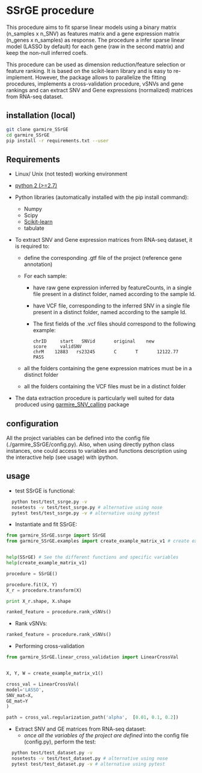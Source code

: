# SSrGE procedure

This procedure aims to fit sparse linear models using a binary matrix (n_samples x n_SNV) as features matrix and a gene expression matrix (n_genes x n_samples) as response. The procedure a infer sparse linear model (LASSO by default) for each gene (raw in the second matrix) and keep the non-null inferred coefs.

This procedure can be used as dimension reduction/feature selection or feature ranking. It is based on the scikit-learn library and is easy to re-implement. However, the package allows to parallelize the fitting procedures, implements a cross-validation procedure, vSNVs and gene rankings and can extract SNV and Gene expressions (normalized) matrices from RNA-seq dataset.


## installation (local)

```bash
git clone garmire_SSrGE
cd garmire_SSrGE
pip install -r requirements.txt --user
```

## Requirements
* Linux/ Unix (not tested) working environment
* [python 2 (>=2.7)](https://www.python.org/download/releases/2.7.2/)
* Python libraries (automatically installed with the pip install command):
  * Numpy
  * Scipy
  * [Scikit-learn](http://scikit-learn.org/)
  * tabulate

* To extract SNV and Gene expression matrices from RNA-seq dataset, it is required to:
  * define the corresponding .gtf file of the project (reference gene annotation)
  * For each sample:
    * have raw gene expression inferred by featureCounts, in a single file present in a distinct folder, named according to the sample Id.
    * have VCF file, corresponding to the inferred SNV in a single file present in a distinct folder, named according to the sample Id.
    * The first fields of the .vcf files should correspond to the following example:

      ```text
      chrID     start   SNVid       original    new           score     validSNV
      chrM    12883   rs23245       C       T       12122.77        PASS
      ```

  * all the folders containing the gene expression matrices must be in a distinct folder
  * all the folders containing the VCF files must be in a distinct folder

* The data extraction procedure is particularly well suited for data produced using [garmire_SNV_calling](https://gitlab.com/Grouumf/garmire_SNV_calling) package

## configuration
All the project variables can be defined into the config file (./garmire_SSrGE/config.py). Also, when using directly python class instances, one could access to variables and functions description using the interactive help (see usage) with ipython.


## usage
* test SSrGE is functional:
```bash
  python test/test_ssrge.py -v
  nosetests -v test/test_ssrge.py # alternative using nose
  pytest test/test_ssrge.py -v # alternative using pytest
  ```

* Instantiate and fit SSrGE:

```python
from garmire_SSrGE.ssrge import SSrGE
from garmire_SSrGE.examples import create_example_matrix_v1 # create examples matrices


help(SSrGE) # See the different functions and specific variables
help(create_example_matrix_v1)

procedure = SSrGE()

procedure.fit(X, Y)
X_r = procedure.transform(X)

print X_r.shape, X.shape

ranked_feature = procedure.rank_vSNVs()
```

* Rank vSNVs:

```python
ranked_feature = procedure.rank_vSNVs()
```

* Performing cross-validation

```python
from garmire_SSrGE.linear_cross_validation import LinearCrossVal


X, Y, W = create_example_matrix_v1()

cross_val = LinearCrossVal(
model='LASSO',
SNV_mat=X,
GE_mat=Y
)

path = cross_val.regularization_path('alpha',  [0.01, 0.1, 0.2])
```

* Extract SNV and GE matrices from RNA-seq dataset:
  * *once all the variables of the project are defined* into the config file (config.py), perform the test:

```bash
  python test/test_dataset.py -v
  nosetests -v test/test_dataset.py # alternative using nose
  pytest test/test_dataset.py -v # alternative using pytest
  ```
